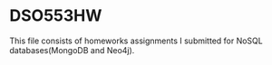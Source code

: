 # DSO553HW
This file consists of homeworks assignments I submitted for NoSQL databases(MongoDB and Neo4j).
